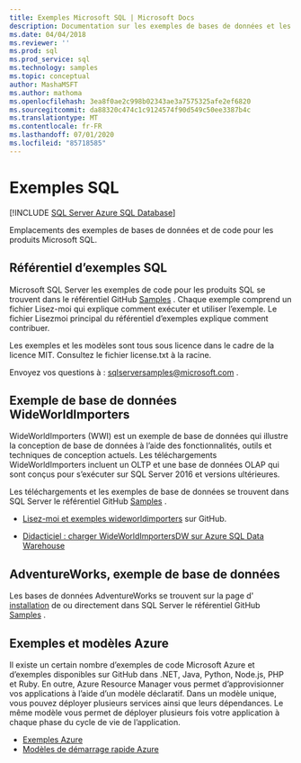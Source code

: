 ```yaml
---
title: Exemples Microsoft SQL | Microsoft Docs
description: Documentation sur les exemples de bases de données et les liens vers des exemples pour les produits Microsoft SQL.
ms.date: 04/04/2018
ms.reviewer: ''
ms.prod: sql
ms.prod_service: sql
ms.technology: samples
ms.topic: conceptual
author: MashaMSFT
ms.author: mathoma
ms.openlocfilehash: 3ea8f0ae2c998b02343ae3a7575325afe2ef6820
ms.sourcegitcommit: da88320c474c1c9124574f90d549c50ee3387b4c
ms.translationtype: MT
ms.contentlocale: fr-FR
ms.lasthandoff: 07/01/2020
ms.locfileid: "85718585"
---
```

# <a name="sql-samples"></a>Exemples SQL

[!INCLUDE [SQL Server Azure SQL Database](../includes/appliesto-ss-asdb-asdw-pdw-md.md)]

Emplacements des exemples de bases de données et de code pour les produits Microsoft SQL.

## <a name="sql-samples-repository"></a>Référentiel d’exemples SQL

Microsoft SQL Server les exemples de code pour les produits SQL se trouvent dans le référentiel GitHub [Samples](https://github.com/microsoft/sql-server-samples) . Chaque exemple comprend un fichier Lisez-moi qui explique comment exécuter et utiliser l’exemple. Le fichier Lisezmoi principal du référentiel d’exemples explique comment contribuer. 

Les exemples et les modèles sont tous sous licence dans le cadre de la licence MIT. Consultez le fichier license.txt à la racine.

Envoyez vos questions à : sqlserversamples@microsoft.com .


## <a name="wideworldimporters-sample-database"></a>Exemple de base de données WideWorldImporters

WideWorldImporters (WWI) est un exemple de base de données qui illustre la conception de base de données à l’aide des fonctionnalités, outils et techniques de conception actuels. Les téléchargements WideWorldImporters incluent un OLTP et une base de données OLAP qui sont conçus pour s’exécuter sur SQL Server 2016 et versions ultérieures. 

Les téléchargements et les exemples de base de données se trouvent dans SQL Server le référentiel GitHub [Samples](https://github.com/Microsoft/sql-server-samples) .


- [Lisez-moi et exemples wideworldimporters](https://github.com/Microsoft/sql-server-samples/tree/master/samples/databases/wide-world-importers) sur GitHub.

- [Didacticiel : charger WideWorldImportersDW sur Azure SQL Data Warehouse](/azure/sql-data-warehouse/load-data-wideworldimportersdw)


## <a name="adventureworks-sample-database"></a>AdventureWorks, exemple de base de données

Les bases de données AdventureWorks se trouvent sur la page d' [installation](adventureworks-install-configure.md) de ou directement dans SQL Server le référentiel GitHub [Samples](https://github.com/Microsoft/sql-server-samples) . 


## <a name="azure-samples-and-templates"></a>Exemples et modèles Azure
Il existe un certain nombre d’exemples de code Microsoft Azure et d’exemples disponibles sur GitHub dans .NET, Java, Python, Node.js, PHP et Ruby. En outre, Azure Resource Manager vous permet d’approvisionner vos applications à l’aide d’un modèle déclaratif. Dans un modèle unique, vous pouvez déployer plusieurs services ainsi que leurs dépendances. Le même modèle vous permet de déployer plusieurs fois votre application à chaque phase du cycle de vie de l’application.

- [Exemples Azure](https://github.com/Azure-Samples)
- [Modèles de démarrage rapide Azure](https://azure.microsoft.com/resources/templates/)




